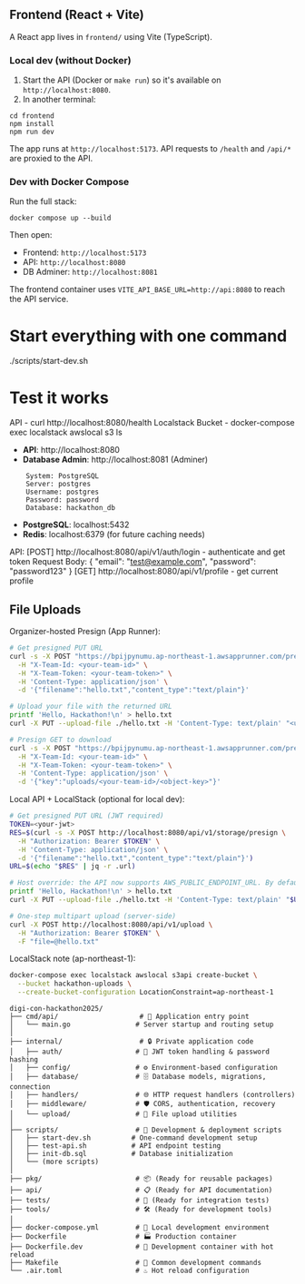 ## Frontend (React + Vite)

A React app lives in `frontend/` using Vite (TypeScript).

### Local dev (without Docker)

1. Start the API (Docker or `make run`) so it's available on `http://localhost:8080`.
2. In another terminal:

```
cd frontend
npm install
npm run dev
```

The app runs at `http://localhost:5173`. API requests to `/health` and `/api/*` are proxied to the API.

### Dev with Docker Compose

Run the full stack:

```
docker compose up --build
```

Then open:
- Frontend: `http://localhost:5173`
- API: `http://localhost:8080`
- DB Adminer: `http://localhost:8081`

The frontend container uses `VITE_API_BASE_URL=http://api:8080` to reach the API service.

# Start everything with one command
./scripts/start-dev.sh

# Test it works
API - curl http://localhost:8080/health
Localstack Bucket - docker-compose exec localstack awslocal s3 ls

- **API**: http://localhost:8080
- **Database Admin**: http://localhost:8081 (Adminer)
```
    System: PostgreSQL
    Server: postgres
    Username: postgres
    Password: password
    Database: hackathon_db
```
- **PostgreSQL**: localhost:5432
- **Redis**: localhost:6379 (for future caching needs)

API:
[POST] http://localhost:8080/api/v1/auth/login - authenticate and get token
Request Body:
{ 
  "email": "test@example.com", 
  "password": "password123"
}
[GET] http://localhost:8080/api/v1/profile - get current profile

## File Uploads

Organizer-hosted Presign (App Runner):

```bash
# Get presigned PUT URL
curl -s -X POST "https://bpijpynumu.ap-northeast-1.awsapprunner.com/presign-upload" \
  -H "X-Team-Id: <your-team-id>" \
  -H "X-Team-Token: <your-team-token>" \
  -H 'Content-Type: application/json' \
  -d '{"filename":"hello.txt","content_type":"text/plain"}'

# Upload your file with the returned URL
printf 'Hello, Hackathon!\n' > hello.txt
curl -X PUT --upload-file ./hello.txt -H 'Content-Type: text/plain' "<url-from-step-1>"

# Presign GET to download
curl -s -X POST "https://bpijpynumu.ap-northeast-1.awsapprunner.com/presign-get" \
  -H "X-Team-Id: <your-team-id>" \
  -H "X-Team-Token: <your-team-token>" \
  -H 'Content-Type: application/json' \
  -d '{"key":"uploads/<your-team-id>/<object-key>"}'
```

Local API + LocalStack (optional for local dev):

```bash
# Get presigned PUT URL (JWT required)
TOKEN=<your-jwt>
RES=$(curl -s -X POST http://localhost:8080/api/v1/storage/presign \
  -H "Authorization: Bearer $TOKEN" \
  -H 'Content-Type: application/json' \
  -d '{"filename":"hello.txt","content_type":"text/plain"}')
URL=$(echo "$RES" | jq -r .url)

# Host override: the API now supports AWS_PUBLIC_ENDPOINT_URL. By default, it uses http://localhost:4566 for presigned URLs so you can upload from your host without edits.
printf 'Hello, Hackathon!\n' > hello.txt
curl -X PUT --upload-file ./hello.txt -H 'Content-Type: text/plain' "$URL"

# One-step multipart upload (server-side)
curl -X POST http://localhost:8080/api/v1/upload \
  -H "Authorization: Bearer $TOKEN" \
  -F "file=@hello.txt"
```

LocalStack note (ap-northeast-1):

```bash
docker-compose exec localstack awslocal s3api create-bucket \
  --bucket hackathon-uploads \
  --create-bucket-configuration LocationConstraint=ap-northeast-1
```

```
digi-con-hackathon2025/
├── cmd/api/                    # 🚀 Application entry point
│   └── main.go                # Server startup and routing setup
│
├── internal/                   # 🔒 Private application code
│   ├── auth/                  # 🔐 JWT token handling & password hashing
│   ├── config/                # ⚙️ Environment-based configuration
│   ├── database/              # 🗄️ Database models, migrations, connection
│   ├── handlers/              # 🌐 HTTP request handlers (controllers)
│   ├── middleware/            # 🛡️ CORS, authentication, recovery
│   └── upload/                # 📁 File upload utilities
│
├── scripts/                   # 🔧 Development & deployment scripts
│   ├── start-dev.sh          # One-command development setup
│   ├── test-api.sh           # API endpoint testing
│   ├── init-db.sql           # Database initialization
│   └── (more scripts)
│
├── pkg/                       # 📦 (Ready for reusable packages)
├── api/                       # 📋 (Ready for API documentation)
├── tests/                     # 🧪 (Ready for integration tests)
├── tools/                     # 🛠️ (Ready for development tools)
│
├── docker-compose.yml         # 🐳 Local development environment
├── Dockerfile                 # 🏭 Production container
├── Dockerfile.dev             # 🔄 Development container with hot reload
├── Makefile                   # 🎯 Common development commands
└── .air.toml                  # ♨️ Hot reload configuration
```
